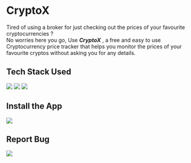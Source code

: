 # CryptoX

Tired of using a broker for just checking out the prices of your favourite cryptocurrencies ?
<br>
No worries here you go, Use ***CryptoX*** , a free and easy to use Cryptocurrency price tracker that helps you monitor the prices of your favourite cryptos without asking you for any details. 

## Tech Stack Used 
<span><img src="https://img.shields.io/badge/Dart-0175C2?style=for-the-badge&logo=dart&logoColor=white"></span>
<span><img src="https://img.shields.io/badge/Flutter-02569B?style=for-the-badge&logo=flutter&logoColor=white"></span>
<span><img src="https://img.shields.io/badge/SQLite-07405E?style=for-the-badge&logo=sqlite&logoColor=white"></span>

## Install the App
<a href="https://drive.google.com/file/d/124HzoUPA184wvx7Opia8McgB_SxQ7cCn/view?usp=sharing"><img src="https://img.shields.io/badge/Google_Cloud-4285F4?style=for-the-badge&logo=google-cloud&logoColor=white"></a>

## Report Bug
<a href="https://twitter.com/DcodeM"><img src ="https://img.shields.io/badge/Twitter-1DA1F2?style=for-the-badge&logo=twitter&logoColor=white"></a>

